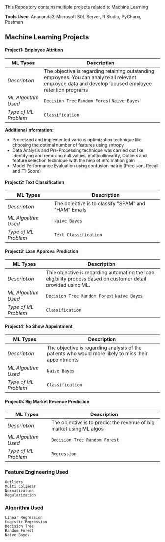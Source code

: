 
This Repository contains multiple projects related to Machine Learning

<b>Tools Used:</b> Anaconda3, Microsoft SQL Server, R Studio, PyCharm, Postman

## Machine Learning Projects

#### Project1: Employee Attrition

| ML Types | Description |
| --- | --- |
| *Description* | The objective is regarding retaining outstanding employees. You can analyze all relevant employee data and develop focused employee retention programs |
| *ML Algorithm Used* | `Decision Tree` `Random Forest` `Naive Bayes` |
| *Type of ML Problem* | `Classification` |

<b>Additional Information:</b><br>
* Processed and implemented various optimization technique like choosing the optimal number of features using entropy
* Data Analysis and Pre-Processing technique was carried out like identifying and removing null values, multicollinearity, Outliers and feature selection technique 
  with the help of information gain 
*	Model Performance Evaluation using confusion matrix (Precision, Recall and F1-Score)

#### Project2: Text Classification

| ML Types | Description |
| --- | --- |
| *Description* | The objective is to classify "SPAM" and "HAM" Emails |
| *ML Algorithm Used* | `Naive Bayes` |
| *Type of ML Problem* | `Text Classification` |

#### Project3: Loan Approval Prediction

| ML Types | Description |
| --- | --- |
| *Description* | Thie objective is regarding automating the loan eligibility process based on customer detail provided using ML. |
| *ML Algorithm Used* | `Decision Tree Random Forest` `Naive Bayes` |
| *Type of ML Problem* | `Classification` |

#### Project4: No Show Appointment

| ML Types | Description |
| --- | --- |
| *Description* | The objective is regarding analysis of the patients who would more likely to miss their appointments |
| *ML Algorithm Used* | `Naive Bayes` |
| *Type of ML Problem* | `Classification` |

#### Project5: Big Market Revenue Prediction

| ML Types | Description |
| --- | --- |
| *Description* | The objective is to predict the revenue of big market using ML algos |
| *ML Algorithm Used* | `Decision Tree Random Forest` |
| *Type of ML Problem* | `Regression` |


### Feature Engineering Used
`Outliers`<br>
`Multi Colinear`<br>
`Normalization`<br>
`Regularization`<br>

### Algorithm Used
`Linear Regression`<br>
`Logistic Regression`<br>
`Decision Tree`<br>
`Random Forest`<br>
`Naive Bayes`<br>
